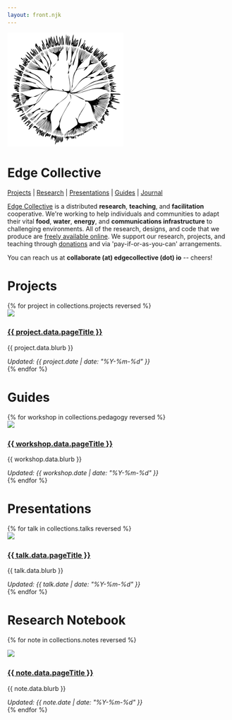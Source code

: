 ```yaml
---
layout: front.njk
---
```


<!--<img src="/img/edge_medium.png" id="profile_pic"/>-->

<div id='pullout'>

<!--<img src="/img/edge_flower_medium.png">-->
<img src="/img/ec_flower_logo_small.png">


<h1> Edge Collective </h1>

<!--
*Accessible infrastructure for communities living at ‘the edge'.*
-->

<!--
[Podcast](#podcast) | [Projects](#projects) | [Guides](#guides) | [Presentations](#talks) | [Research](#notebook)
-->

[Projects](#projects) | [Research](#notebook) | [Presentations](#talks) |  [Guides](#guides) | [Journal](/journal)

<div id='intro'>

[Edge Collective](/about) is a distributed **research**, **teaching**, and **facilitation** cooperative.  We're working to help individuals and communities to adapt their vital **food**, **water**, **energy**, and **communications infrastructure** to challenging environments. All of the research, designs, and code that we produce are [freely available online](https://github.com/edgecollective).  We support our research, projects, and teaching through [donations](https://opencollective.com/edgecollective) and via 'pay-if-or-as-you-can' arrangements. 

You can reach us at **collaborate (at) edgecollective (dot) io** -- cheers!

<!-- <p><a href="http://edgecollective.io">edgecollective.io</a> | contact us at: collaborate @ edgecollective.io</p>-->


</div>
</div>

<!--
# <a name="podcast"></a>Podcast


To subscribe, copy the following feed link into your favorite podcast app: ```https://edgecollective.io/podcast/feed.xml```  

And if you'd like to help support our podcast, you can now do so via [Patreon](https://www.patreon.com/edgecollective). Thanks!  


<div class="posts-area">
{% for podcast in collections.podcasts reversed %}
  <div class="post">
    <div class="podcast-contents">
      <div class="image">
        <a href="{{ podcast.url }}">
          <img src="{{ podcast.data.image }}"/>
        </a>
      </div>
      <div class="text">
        <h3><a href="{{ podcast.url }}">{{ podcast.data.pageTitle }}</a></h3>
        <p>{{ podcast.data.blurb }}</p>
        <em>Recorded: {{ podcast.data.updated | date: "%Y-%m-%d" }}</em>
      </div>
    </div>
  </div>
{% endfor %}
</div>
-->

# <a name="projects"></a>Projects

<div class="posts-area">
{% for project in collections.projects reversed %}
  <div class="post">
    <div class="project-contents">
      <div class="image">
        <a href="{{ project.url }}">
          <img src="{{ project.data.image }}"/>
        </a>
      </div>
      <div class="text">
        <h3><a href="{{ project.url }}">{{ project.data.pageTitle }}</a></h3>
        <p>{{ project.data.blurb }}</p>
        <em>Updated: {{ project.date | date: "%Y-%m-%d" }}</em>
      </div>
    </div>
  </div>
{% endfor %}
</div>

# <a name="guides"></a>Guides


<div class="posts-area">
{% for workshop in collections.pedagogy reversed %}
  <div class="post">
    <div class="pedagogy-contents">
      <div class="image">
        <a href="{{ workshop.url }}">
          <img src="{{ workshop.data.image }}"/>
        </a>
      </div>
      <div class="text">
        <h3><a href="{{ workshop.url }}">{{ workshop.data.pageTitle }}</a></h3>
        <p>{{ workshop.data.blurb }}</p>
        <em>Updated: {{ workshop.date | date: "%Y-%m-%d" }}</em>
      </div>
    </div>
  </div>
{% endfor %}
</div>

# <a name="talks"></a>Presentations

<div class="posts-area">
{% for talk in collections.talks reversed %}
  <div class="post">
    <div class="talk-contents">
      <div class="image">
        <a href="{{ talk.url }}">
          <img src="{{ talk.data.image }}"/>
        </a>
      </div>
      <div class="text">
        <h3><a href="{{ talk.url }}">{{ talk.data.pageTitle }}</a></h3>
        <p>{{ talk.data.blurb }}</p>
        <em>Updated: {{ talk.date | date: "%Y-%m-%d" }}</em>
      </div>
    </div>
  </div>
{% endfor %}
</div>


# <a name="notebook"></a>Research Notebook

<div class="posts-area">

{% for note in collections.notes reversed %}
  <div class="post">
    <div class="note-contents">
      <div class="image">
        <a href="{{ note.url }}">
          <img src="{{ note.data.image }}"/>
        </a>
      </div>
      <div class="text">
        <h3><a href="{{ note.url }}">{{ note.data.pageTitle }}</a></h3>
        <p>{{ note.data.blurb }}</p>
        <em>Updated: {{ note.date | date: "%Y-%m-%d" }}</em>
      </div>
    </div>
  </div>
{% endfor %}
</div>
